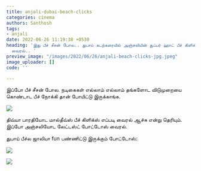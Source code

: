 ```yaml
---
title: anjali-dubai-beach-clicks
categories: cinema
authors: Santhosh
tags:
- anjali
date: 2022-06-26 11:19:38 +0530
heading: 'இது பீச் சீசன் போல.. துபாய் கடற்கரையில் அஞ்சலியின் சூப்பர் ஹாட் பீச் கிளிக்ஸ்
  வைரல்.. '
preview_image: "/images/2022/06/26/anjali-beach-clicks-jpg.jpeg"
image_uploader: []
code: ''

---
```

இப்போ பீச் சீசன் போல. நடிகைகள் எல்லாம் எல்லாம் தங்களோட விடுமுறையை கொண்டாட பீச் நோக்கி தான் போயிட்டு இருக்காங்க.

![](/images/2022/06/26/anjali-beach-photos-jpg.jpeg)

திவ்யா பாரதியோட மால்தீவ்ஸ் பீச் கிளிக்ஸ் எப்படி வைரல் ஆச்சு என்று தெரியும். இப்போ அஞ்சலியோட லேட்டஸ்ட் போட்டோஸ் வைரல்.  

துபாய் பீச்ல ஜாலியா fun பண்ணிட்டு இருக்கும் போட்டோஸ்:

![](/images/2022/06/26/anjali-latest-photos-2-jpg.jpeg)

![](/images/2022/06/26/anjali-latest-photos-1-jpg.jpeg)
